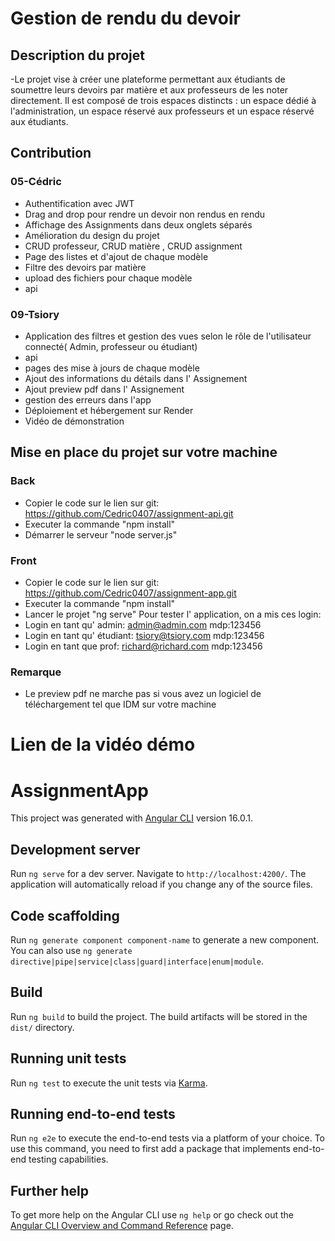 # Gestion de rendu du devoir
## Description du projet
-Le projet vise à créer une plateforme permettant aux étudiants de soumettre leurs devoirs par matière et aux professeurs de les noter directement. Il est composé de trois espaces distincts : un espace dédié à l'administration, un espace réservé aux professeurs et un espace réservé aux étudiants.

## Contribution
### 05-Cédric
- Authentification avec JWT
- Drag and drop pour rendre un devoir non rendus en rendu
- Affichage des Assignments dans deux onglets séparés
- Amélioration du design du projet
- CRUD professeur, CRUD matière , CRUD assignment
- Page des listes et d'ajout de chaque modèle
- Filtre des devoirs par matière
- upload des fichiers pour chaque modèle
- api

### 09-Tsiory
- Application des filtres et gestion des vues selon le rôle de l'utilisateur connecté( Admin, professeur ou étudiant)
- api
- pages des mise à jours de chaque modèle
- Ajout des informations du détails dans l' Assignement
- Ajout preview pdf dans l' Assignement
- gestion des erreurs dans l'app
- Déploiement et hébergement sur Render
- Vidéo de démonstration

## Mise en place du projet sur votre machine
### Back
- Copier le code sur le lien sur git: https://github.com/Cedric0407/assignment-api.git
- Executer la commande "npm install"
- Démarrer le serveur "node server.js"

### Front
- Copier le code sur le  lien sur git: https://github.com/Cedric0407/assignment-app.git
- Executer la commande "npm install"
- Lancer le projet "ng serve"
    Pour tester l' application, on a mis ces login:
- Login en tant qu' admin: admin@admin.com mdp:123456
- Login en tant qu' étudiant: tsiory@tsiory.com mdp:123456
- Login en tant que prof: richard@richard.com mdp:123456

### Remarque
- Le preview pdf ne marche pas si vous avez un logiciel de téléchargement tel que IDM sur votre machine

# Lien de la vidéo démo


# AssignmentApp

This project was generated with [Angular CLI](https://github.com/angular/angular-cli) version 16.0.1.

## Development server

Run `ng serve` for a dev server. Navigate to `http://localhost:4200/`. The application will automatically reload if you change any of the source files.

## Code scaffolding

Run `ng generate component component-name` to generate a new component. You can also use `ng generate directive|pipe|service|class|guard|interface|enum|module`.

## Build

Run `ng build` to build the project. The build artifacts will be stored in the `dist/` directory.

## Running unit tests

Run `ng test` to execute the unit tests via [Karma](https://karma-runner.github.io).

## Running end-to-end tests

Run `ng e2e` to execute the end-to-end tests via a platform of your choice. To use this command, you need to first add a package that implements end-to-end testing capabilities.

## Further help

To get more help on the Angular CLI use `ng help` or go check out the [Angular CLI Overview and Command Reference](https://angular.io/cli) page.

